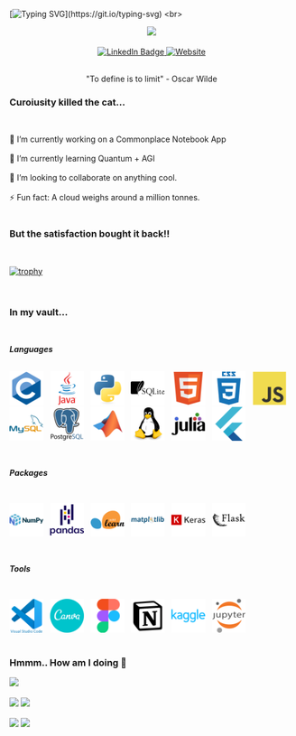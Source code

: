 [![Typing SVG](https://readme-typing-svg.herokuapp.com?font=Arizonia&size=35&pause=10000&color=025043&vCenter=true&multiline=true&width=800&height=60&lines=Hey+Fellow+Developer!+Welcome+aboard+my+profile!+%F0%9F%91%8B%F0%9F%8F%BB;)](https://git.io/typing-svg)
<br>

<div id="header" align="center">
  <img src="https://media.giphy.com/media/M9gbBd9nbDrOTu1Mqx/giphy.gif" width="100"/>
  <br><br>
  <div id="badges">
    <a href="https://www.linkedin.com/in/bhagyasree-yadlapalli/">
      <img src="https://img.shields.io/badge/LinkedIn-025043?style=for-the-badge&logo=linkedin&logoColor=white" alt="LinkedIn Badge"/>
    </a>
    <a href="https://translate.google.com/?sl=de&tl=en&op=translate">
      <img src="https://img.shields.io/badge/Website-dadada?style=for-the-badge&logo=github&logoColor=white" alt="Website"/>
    </a>
  </div>
  <br>
  <p>"To define is to limit" - Oscar Wilde</p>
</div>

### Curoiusity killed the cat...

<br>

🔭 I’m currently working on a Commonplace Notebook App<br><br>
🌱 I’m currently learning Quantum + AGI<br><br>
👯 I’m looking to collaborate on anything cool.<br><br>
⚡ Fun fact: A cloud weighs around a million tonnes.<br><br>

### But the satisfaction bought it back!!

<br>

[![trophy](https://github-profile-trophy.vercel.app/?username=bhagyasreey&theme=white)](https://github.com/bhagyasreey/github-profile-trophy)

<br>

### In my vault...

<div>
  <br><i><b><p>Languages</p></b></i><br>
  <img src="assets/c-original.svg" title="c" alt="c" width="60" height="60"/>&nbsp;&nbsp;
  <img src="assets/java-original-wordmark.svg" title="Java" alt="Java" width="60" height="60"/>&nbsp;&nbsp;
  <img src="assets/python-original.svg" title="Python" alt="Python" width="60" height="60"/>&nbsp;&nbsp;
  <img src="assets/sqlite-plain-wordmark.svg" title="Sqlite" alt="Sqlite" width="60" height="60"/>&nbsp;&nbsp;
  <img src="assets/html5-original.svg" title="HTML5" alt="HTML" width="60" height="60"/>&nbsp;&nbsp;
  <img src="assets/css3-plain-wordmark.svg"  title="CSS3" alt="CSS" width="60" height="60"/>&nbsp;&nbsp;
  <img src="assets/javascript-original.svg" title="JavaScript" alt="JavaScript" width="60" height="60"/>&nbsp;&nbsp;
  <img src="assets/mysql-original-wordmark.svg" title="MySQL"  alt="MySQL" width="60" height="60"/>&nbsp;&nbsp;
  <img src="assets/postgresql-original-wordmark.svg" title="PostgreSQL"  alt="PostgreSQL" width="60" height="60"/>&nbsp;&nbsp;
  <img src="assets/matlab-original.svg" title="Matlab" alt="Matlab" width="60" height="60"/>&nbsp;&nbsp;
  <img src="assets/linux-original.svg" title="Linux" alt="Linux" width="60" height="60"/>&nbsp;&nbsp;
  <img src="assets/julia-original-wordmark.svg" title="Julia" alt="Julia" width="60" height="60"/>&nbsp;&nbsp;
  <img src="assets/flutter-original.svg" title="Flutter" alt="Flutter" width="60" height="60"/>&nbsp;&nbsp;

<br><i><b><p>Packages</p></b></i><br>

  <img src="assets/numpy-original-wordmark.svg" title="Numpy" alt="Numpy" width="60" height="60"/>&nbsp;&nbsp;
  <img src="assets/pandas-original-wordmark.svg" title="Pandas" alt="Pandas" width="60" height="60"/>&nbsp;&nbsp;
  <img src="assets/scikitlearn-original.svg" title="scikitlearn" alt="ScikitLearn" width="60" height="60"/>&nbsp;&nbsp;
  <img src="assets/matplotlib-original-wordmark.svg" title="Matplotlib" alt="Matplotlib" width="60" height="60"/>&nbsp;&nbsp;
  <img src="assets/keras-original-wordmark.svg" title="Keras" alt="Keras" width="60" height="60"/>&nbsp;&nbsp;
  <img src="assets/flask-original-wordmark.svg" title="Flask" alt="Flask" width="60" height="60"/>&nbsp;&nbsp;

<br><i><b><p>Tools</p></b></i><br>
    
  <img src="assets/vscode-original-wordmark.svg" title="VScode" alt="VScode" width="60" height="60"/>&nbsp;&nbsp;
  <img src="assets/canva-original.svg" title="Canva" alt="Canva" width="60" height="60"/>&nbsp;&nbsp;
  <img src="assets/figma-original.svg" title="Figma" alt="Figma" width="60" height="60"/>&nbsp;&nbsp;
  <img src="assets/notion-original.svg" title="Notion" alt="Notion" width="60" height="60"/>&nbsp;&nbsp;
  <img src="assets/kaggle-original-wordmark.svg" title="Kaggle" alt="Kaggle" width="60" height="60"/>&nbsp;&nbsp;
  <img src="assets/jupyter-original-wordmark.svg" title="Jupyter" alt="Jupyter" width="60" height="60"/>&nbsp;&nbsp;<br><br> 
</div>

### Hmmm.. How am I doing 🤔

![](http://github-profile-summary-cards.vercel.app/api/cards/profile-details?username=bhagyasreey&theme=vue)
<br>
<br>
![](http://github-profile-summary-cards.vercel.app/api/cards/repos-per-language?username=bhagyasreey&theme=vue)
![](http://github-profile-summary-cards.vercel.app/api/cards/most-commit-language?username=bhagyasreey&theme=vue)
<br>
<br>
![](http://github-profile-summary-cards.vercel.app/api/cards/stats?username=bhagyasreey&theme=vue)
![](http://github-profile-summary-cards.vercel.app/api/cards/productive-time?username=bhagyasreey&theme=vue&utcOffset=8)
